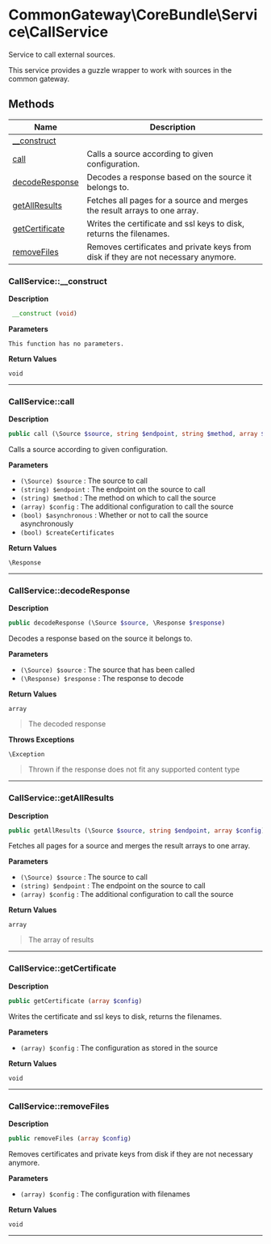 # CommonGateway\CoreBundle\Service\CallService

Service to call external sources.

This service provides a guzzle wrapper to work with sources in the common gateway.

## Methods

| Name | Description |
|------|-------------|
|[\_\_construct](#callservice__construct)||
|[call](#callservicecall)|Calls a source according to given configuration.|
|[decodeResponse](#callservicedecoderesponse)|Decodes a response based on the source it belongs to.|
|[getAllResults](#callservicegetallresults)|Fetches all pages for a source and merges the result arrays to one array.|
|[getCertificate](#callservicegetcertificate)|Writes the certificate and ssl keys to disk, returns the filenames.|
|[removeFiles](#callserviceremovefiles)|Removes certificates and private keys from disk if they are not necessary anymore.|

### CallService::\_\_construct

**Description**

```php
 __construct (void)
```

**Parameters**

`This function has no parameters.`

**Return Values**

`void`

<hr />

### CallService::call

**Description**

```php
public call (\Source $source, string $endpoint, string $method, array $config, bool $asynchronous, bool $createCertificates)
```

Calls a source according to given configuration.

**Parameters**

*   `(\Source) $source`
    : The source to call
*   `(string) $endpoint`
    : The endpoint on the source to call
*   `(string) $method`
    : The method on which to call the source
*   `(array) $config`
    : The additional configuration to call the source
*   `(bool) $asynchronous`
    : Whether or not to call the source asynchronously
*   `(bool) $createCertificates`

**Return Values**

`\Response`

<hr />

### CallService::decodeResponse

**Description**

```php
public decodeResponse (\Source $source, \Response $response)
```

Decodes a response based on the source it belongs to.

**Parameters**

*   `(\Source) $source`
    : The source that has been called
*   `(\Response) $response`
    : The response to decode

**Return Values**

`array`

> The decoded response

**Throws Exceptions**

`\Exception`

> Thrown if the response does not fit any supported content type

<hr />

### CallService::getAllResults

**Description**

```php
public getAllResults (\Source $source, string $endpoint, array $config)
```

Fetches all pages for a source and merges the result arrays to one array.

**Parameters**

*   `(\Source) $source`
    : The source to call
*   `(string) $endpoint`
    : The endpoint on the source to call
*   `(array) $config`
    : The additional configuration to call the source

**Return Values**

`array`

> The array of results

<hr />

### CallService::getCertificate

**Description**

```php
public getCertificate (array $config)
```

Writes the certificate and ssl keys to disk, returns the filenames.

**Parameters**

*   `(array) $config`
    : The configuration as stored in the source

**Return Values**

`void`

<hr />

### CallService::removeFiles

**Description**

```php
public removeFiles (array $config)
```

Removes certificates and private keys from disk if they are not necessary anymore.

**Parameters**

*   `(array) $config`
    : The configuration with filenames

**Return Values**

`void`

<hr />
